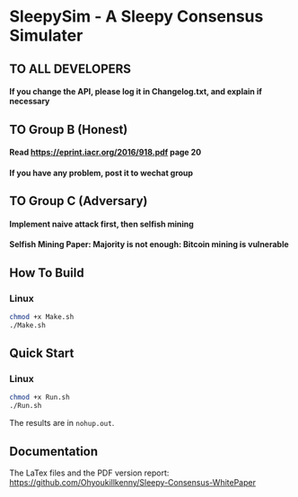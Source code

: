 # SleepySim - A Sleepy Consensus Simulater

## TO ALL DEVELOPERS
#### If you change the API, please log it in Changelog.txt, and explain if necessary

## TO Group B (Honest)
#### Read https://eprint.iacr.org/2016/918.pdf page 20
#### If you have any problem, post it to wechat group

## TO Group C (Adversary)
#### Implement naive attack first, then selfish mining
#### Selfish Mining Paper: Majority is not enough: Bitcoin mining is vulnerable

## How To Build

### Linux

```bash
chmod +x Make.sh
./Make.sh
```

## Quick Start

### Linux

```bash
chmod +x Run.sh
./Run.sh
```

The results are in `nohup.out`.

## Documentation

The LaTex files and the PDF version report: https://github.com/Ohyoukillkenny/Sleepy-Consensus-WhitePaper
